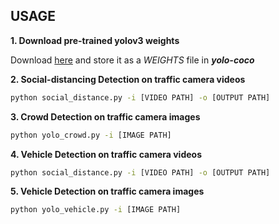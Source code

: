 ## USAGE

**1. Download pre-trained yolov3 weights** 

Download [here](https://pjreddie.com/media/files/yolov3.weights) and store it as a *WEIGHTS* file in ***yolo-coco***

**2. Social-distancing Detection on traffic camera videos**

```sh
python social_distance.py -i [VIDEO PATH] -o [OUTPUT PATH]
```

**3. Crowd Detection on traffic camera images**
```sh
python yolo_crowd.py -i [IMAGE PATH]
```

**4. Vehicle Detection on  traffic camera videos**

```sh
python social_distance.py -i [VIDEO PATH] -o [OUTPUT PATH]
```

**5. Vehicle Detection on traffic camera images**
```sh
python yolo_vehicle.py -i [IMAGE PATH]
```


